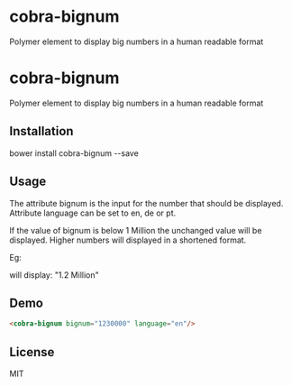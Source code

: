 # cobra-bignum
Polymer element to display big numbers in a human readable format

# cobra-bignum
Polymer element to display big numbers in a human readable format
## Installation
bower install cobra-bignum --save
## Usage
The attribute bignum is the input for the number that should be displayed.
Attribute language can be set to en, de or pt.

If the value of bignum is below 1 Million the unchanged value will be displayed.
Higher numbers will displayed in a shortened format.

Eg:

<cobra-bignum bignum="1230000" language="en"/>

will display: "1.2 Million"


## Demo
<!--
```
<custom-element-demo>
  <template>
    <link rel="import" href="cobra-bignum.html">
    <next-code-block></next-code-block>
  </template>
</custom-element-demo>
```
-->
```html
<cobra-bignum bignum="1230000" language="en"/>
```



## License
MIT